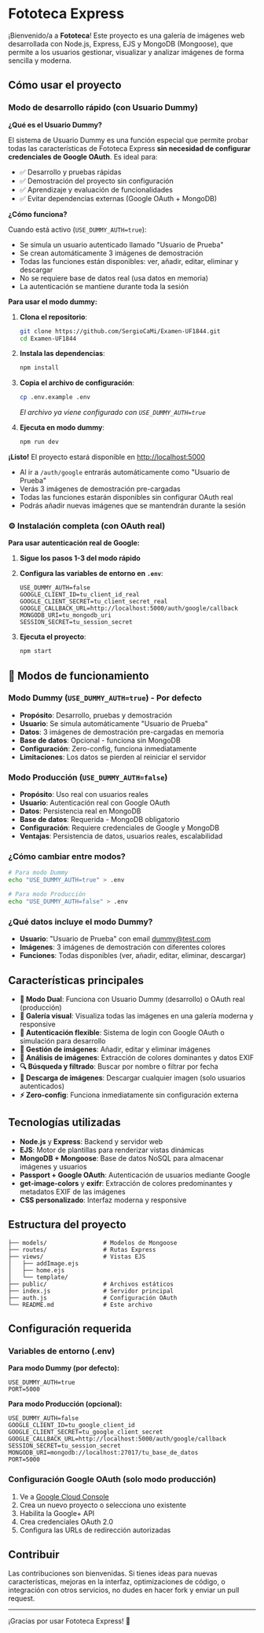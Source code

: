 # Fototeca Express

¡Bienvenido/a a **Fototeca**! Este proyecto es una galería de imágenes web desarrollada con Node.js, Express, EJS y MongoDB (Mongoose), que permite a los usuarios gestionar, visualizar y analizar imágenes de forma sencilla y moderna.

## Cómo usar el proyecto

### Modo de desarrollo rápido (con Usuario Dummy)

**¿Qué es el Usuario Dummy?**

El sistema de Usuario Dummy es una función especial que permite probar todas las características de Fototeca Express **sin necesidad de configurar credenciales de Google OAuth**. Es ideal para:
- ✅ Desarrollo y pruebas rápidas
- ✅ Demostración del proyecto sin configuración
- ✅ Aprendizaje y evaluación de funcionalidades
- ✅ Evitar dependencias externas (Google OAuth + MongoDB)

**¿Cómo funciona?**

Cuando está activo (`USE_DUMMY_AUTH=true`):
- Se simula un usuario autenticado llamado "Usuario de Prueba"
- Se crean automáticamente 3 imágenes de demostración
- Todas las funciones están disponibles: ver, añadir, editar, eliminar y descargar
- No se requiere base de datos real (usa datos en memoria)
- La autenticación se mantiene durante toda la sesión

**Para usar el modo dummy:**

1. **Clona el repositorio**:
   ```bash
   git clone https://github.com/SergioCaMi/Examen-UF1844.git
   cd Examen-UF1844
   ```

2. **Instala las dependencias**:
   ```bash
   npm install
   ```

3. **Copia el archivo de configuración**:
   ```bash
   cp .env.example .env
   ```
   *El archivo ya viene configurado con `USE_DUMMY_AUTH=true`*

4. **Ejecuta en modo dummy**:
   ```bash
   npm run dev
   ```

**¡Listo!** El proyecto estará disponible en [http://localhost:5000](http://localhost:5000)

- Al ir a `/auth/google` entrarás automáticamente como "Usuario de Prueba"
- Verás 3 imágenes de demostración pre-cargadas
- Todas las funciones estarán disponibles sin configurar OAuth real
- Podrás añadir nuevas imágenes que se mantendrán durante la sesión

### ⚙️ Instalación completa (con OAuth real)

**Para usar autenticación real de Google:**

1. **Sigue los pasos 1-3 del modo rápido**

2. **Configura las variables de entorno en `.env`**:
   ```env
   USE_DUMMY_AUTH=false
   GOOGLE_CLIENT_ID=tu_client_id_real
   GOOGLE_CLIENT_SECRET=tu_client_secret_real
   GOOGLE_CALLBACK_URL=http://localhost:5000/auth/google/callback
   MONGODB_URI=tu_mongodb_uri
   SESSION_SECRET=tu_session_secret
   ```

3. **Ejecuta el proyecto**:
   ```bash
   npm start
   ```

## 🔀 Modos de funcionamiento

### Modo Dummy (`USE_DUMMY_AUTH=true`) - **Por defecto**
- **Propósito**: Desarrollo, pruebas y demostración
- **Usuario**: Se simula automáticamente "Usuario de Prueba"
- **Datos**: 3 imágenes de demostración pre-cargadas en memoria
- **Base de datos**: Opcional - funciona sin MongoDB
- **Configuración**: Zero-config, funciona inmediatamente
- **Limitaciones**: Los datos se pierden al reiniciar el servidor

### Modo Producción (`USE_DUMMY_AUTH=false`)
- **Propósito**: Uso real con usuarios reales
- **Usuario**: Autenticación real con Google OAuth
- **Datos**: Persistencia real en MongoDB
- **Base de datos**: Requerida - MongoDB obligatorio
- **Configuración**: Requiere credenciales de Google y MongoDB
- **Ventajas**: Persistencia de datos, usuarios reales, escalabilidad

### ¿Cómo cambiar entre modos?
```bash
# Para modo Dummy
echo "USE_DUMMY_AUTH=true" > .env

# Para modo Producción  
echo "USE_DUMMY_AUTH=false" > .env
```

### ¿Qué datos incluye el modo Dummy?
- **Usuario**: "Usuario de Prueba" con email dummy@test.com
- **Imágenes**: 3 imágenes de demostración con diferentes colores
- **Funciones**: Todas disponibles (ver, añadir, editar, eliminar, descargar)


## Características principales

- **🔄 Modo Dual**: Funciona con Usuario Dummy (desarrollo) o OAuth real (producción)
- **📸 Galería visual**: Visualiza todas las imágenes en una galería moderna y responsive
- **🔐 Autenticación flexible**: Sistema de login con Google OAuth o simulación para desarrollo
- **📝 Gestión de imágenes**: Añadir, editar y eliminar imágenes
- **🎨 Análisis de imágenes**: Extracción de colores dominantes y datos EXIF
- **🔍 Búsqueda y filtrado**: Buscar por nombre o filtrar por fecha
- **💾 Descarga de imágenes**: Descargar cualquier imagen (solo usuarios autenticados)
- **⚡ Zero-config**: Funciona inmediatamente sin configuración externa

## Tecnologías utilizadas

- **Node.js** y **Express**: Backend y servidor web
- **EJS**: Motor de plantillas para renderizar vistas dinámicas  
- **MongoDB + Mongoose**: Base de datos NoSQL para almacenar imágenes y usuarios
- **Passport + Google OAuth**: Autenticación de usuarios mediante Google
- **get-image-colors** y **exifr**: Extracción de colores predominantes y metadatos EXIF de las imágenes
- **CSS personalizado**: Interfaz moderna y responsive

## Estructura del proyecto

```
├── models/                # Modelos de Mongoose
├── routes/                # Rutas Express  
├── views/                 # Vistas EJS
│   ├── addImage.ejs
│   ├── home.ejs
│   └── template/
├── public/                # Archivos estáticos
├── index.js               # Servidor principal
├── auth.js                # Configuración OAuth
└── README.md              # Este archivo
```

## Configuración requerida

### Variables de entorno (.env)

**Para modo Dummy (por defecto):**
```env
USE_DUMMY_AUTH=true
PORT=5000
```

**Para modo Producción (opcional):**
```env
USE_DUMMY_AUTH=false
GOOGLE_CLIENT_ID=tu_google_client_id
GOOGLE_CLIENT_SECRET=tu_google_client_secret  
GOOGLE_CALLBACK_URL=http://localhost:5000/auth/google/callback
SESSION_SECRET=tu_session_secret
MONGODB_URI=mongodb://localhost:27017/tu_base_de_datos
PORT=5000
```

### Configuración Google OAuth (solo modo producción)

1. Ve a [Google Cloud Console](https://console.cloud.google.com/)
2. Crea un nuevo proyecto o selecciona uno existente
3. Habilita la Google+ API
4. Crea credenciales OAuth 2.0
5. Configura las URLs de redirección autorizadas


## Contribuir

Las contribuciones son bienvenidas. Si tienes ideas para nuevas características, mejoras en la interfaz, optimizaciones de código, o integración con otros servicios, no dudes en hacer fork y enviar un pull request.

---

¡Gracias por usar Fototeca Express! 📸

